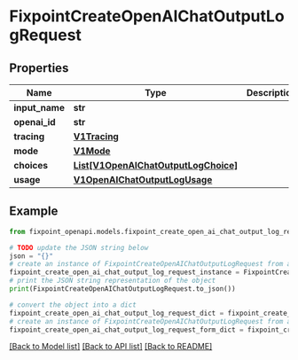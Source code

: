 # FixpointCreateOpenAIChatOutputLogRequest


## Properties

Name | Type | Description | Notes
------------ | ------------- | ------------- | -------------
**input_name** | **str** |  | [optional] 
**openai_id** | **str** |  | [optional] 
**tracing** | [**V1Tracing**](V1Tracing.md) |  | [optional] 
**mode** | [**V1Mode**](V1Mode.md) |  | [optional] 
**choices** | [**List[V1OpenAIChatOutputLogChoice]**](V1OpenAIChatOutputLogChoice.md) |  | [optional] 
**usage** | [**V1OpenAIChatOutputLogUsage**](V1OpenAIChatOutputLogUsage.md) |  | [optional] 

## Example

```python
from fixpoint_openapi.models.fixpoint_create_open_ai_chat_output_log_request import FixpointCreateOpenAIChatOutputLogRequest

# TODO update the JSON string below
json = "{}"
# create an instance of FixpointCreateOpenAIChatOutputLogRequest from a JSON string
fixpoint_create_open_ai_chat_output_log_request_instance = FixpointCreateOpenAIChatOutputLogRequest.from_json(json)
# print the JSON string representation of the object
print(FixpointCreateOpenAIChatOutputLogRequest.to_json())

# convert the object into a dict
fixpoint_create_open_ai_chat_output_log_request_dict = fixpoint_create_open_ai_chat_output_log_request_instance.to_dict()
# create an instance of FixpointCreateOpenAIChatOutputLogRequest from a dict
fixpoint_create_open_ai_chat_output_log_request_form_dict = fixpoint_create_open_ai_chat_output_log_request.from_dict(fixpoint_create_open_ai_chat_output_log_request_dict)
```
[[Back to Model list]](../README.md#documentation-for-models) [[Back to API list]](../README.md#documentation-for-api-endpoints) [[Back to README]](../README.md)


